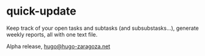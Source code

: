 # quick-update

Keep track of your open tasks and subtasks (and subsubstasks...), generate weekly reports, all with one text file.

Alpha release, hugo@hugo-zaragoza.net
